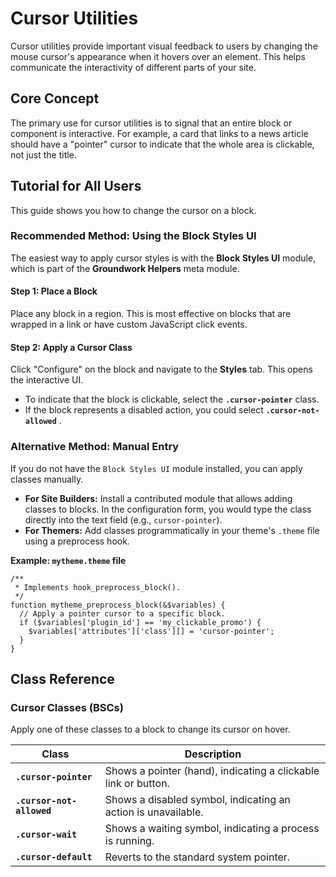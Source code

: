 # Cursor Utilities

Cursor utilities provide important visual feedback to users by changing the mouse cursor's appearance when it hovers over an element. This helps communicate the interactivity of different parts of your site.

## Core Concept

The primary use for cursor utilities is to signal that an entire block or component is interactive. For example, a card that links to a news article should have a "pointer" cursor to indicate that the whole area is clickable, not just the title.

## Tutorial for All Users

This guide shows you how to change the cursor on a block.

### Recommended Method: Using the Block Styles UI

The easiest way to apply cursor styles is with the **Block Styles UI** module, which is part of the **Groundwork Helpers** meta module.

#### Step 1: Place a Block

Place any block in a region. This is most effective on blocks that are wrapped in a link or have custom JavaScript click events.

#### Step 2: Apply a Cursor Class

Click "Configure" on the block and navigate to the **Styles** tab. This opens the interactive UI.

* To indicate that the block is clickable, select the **`.cursor-pointer`** class.
* If the block represents a disabled action, you could select  **`.cursor-not-allowed`** .

### Alternative Method: Manual Entry

If you do not have the `Block Styles UI` module installed, you can apply classes manually.

* **For Site Builders:** Install a contributed module that allows adding classes to blocks. In the configuration form, you would type the class directly into the text field (e.g., `cursor-pointer`).
* **For Themers:** Add classes programmatically in your theme's `.theme` file using a preprocess hook.

**Example: `mytheme.theme` file**

```
/**
 * Implements hook_preprocess_block().
 */
function mytheme_preprocess_block(&$variables) {
  // Apply a pointer cursor to a specific block.
  if ($variables['plugin_id'] == 'my_clickable_promo') {
    $variables['attributes']['class'][] = 'cursor-pointer';
  }
}

```

## Class Reference

### Cursor Classes (BSCs)

Apply one of these classes to a block to change its cursor on hover.

| **Class**                   | **Description**                                          |
| --------------------------------- | -------------------------------------------------------------- |
| **`.cursor-pointer`**     | Shows a pointer (hand), indicating a clickable link or button. |
| **`.cursor-not-allowed`** | Shows a disabled symbol, indicating an action is unavailable.  |
| **`.cursor-wait`**        | Shows a waiting symbol, indicating a process is running.       |
| **`.cursor-default`**     | Reverts to the standard system pointer.                        |
